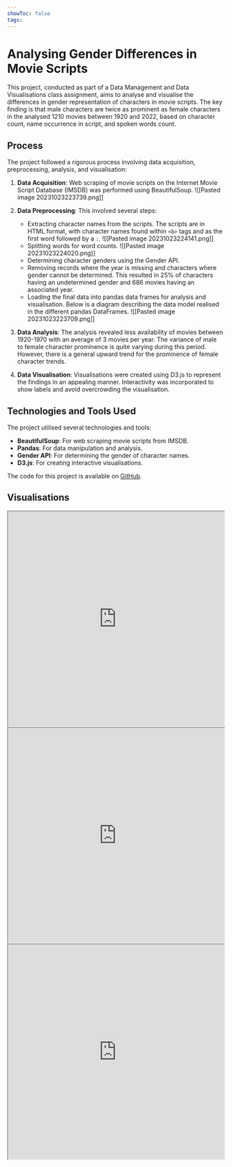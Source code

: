 ```yaml
---
showToc: false
tags:
---
```

#  Analysing Gender Differences in Movie Scripts

This project, conducted as part of a Data Management and Data Visualisations class assignment, aims to analyse and visualise the differences in gender representation of characters in movie scripts. The key finding is that male characters are twice as prominent as female characters in the analysed 1210 movies between 1920 and 2022, based on character count, name occurrence in script, and spoken words count.

## Process

The project followed a rigorous process involving data acquisition, preprocessing, analysis, and visualisation:

1. **Data Acquisition**: Web scraping of movie scripts on the Internet Movie Script Database (IMSDB) was performed using BeautifulSoup.
	![[Pasted image 20231023223739.png]]
    
2. **Data Preprocessing**: This involved several steps:
    - Extracting character names from the scripts. The scripts are in HTML format, with character names found within `<b>` tags and as the first word followed by a `:`.
	    ![[Pasted image 20231023224141.png]]
    - Splitting words for word counts.
		![[Pasted image 20231023224020.png]]
    - Determining character genders using the Gender API.
    - Removing records where the year is missing and characters where gender cannot be determined. This resulted in 25% of characters having an undetermined gender and 686 movies having an associated year.
    - Loading the final data into pandas data frames for analysis and visualisation. Below is a diagram describing the data model realised in the different pandas DataFrames. 
		![[Pasted image 20231023223709.png]]
1. **Data Analysis**: The analysis revealed less availability of movies between 1920-1970 with an average of 3 movies per year. The variance of male to female character prominence is quite varying during this period. However, there is a general upward trend for the prominence of female character trends.
    
4. **Data Visualisation**: Visualisations were created using D3.js to represent the findings in an appealing manner. Interactivity was incorporated to show labels and avoid overcrowding the visualisation.
    
## Technologies and Tools Used

The project utilised several technologies and tools:

- **BeautifulSoup**: For web scraping movie scripts from IMSDB.
- **Pandas**: For data manipulation and analysis.
- **Gender API**: For determining the gender of character names.
- **D3.js**: For creating interactive visualisations.

The code for this project is available on [GitHub](https://github.com/deborahdjon/Data_Management_And_Visualisation_Assignment).

## Visualisations
<iframe src="https://linksights.info/Data_Management_And_Visualisation_Assignment/Graphs/index_charector_count.html" width="100%" height="500">
</iframe>

<iframe src="https://linksights.info/Data_Management_And_Visualisation_Assignment/Graphs/index_charector_occurrence.html" width="100%" height="500">
</iframe>

<iframe src="https://linksights.info/Data_Management_And_Visualisation_Assignment/Graphs/index_charector_word_count.html" width="100%" height="500">
</iframe>



  
<script>
window.onload = function() {
    var iframe = document.getElementById('myIframe');
    iframe.style.height = iframe.contentWindow.document.body.scrollHeight + 'px';
}
</script>
